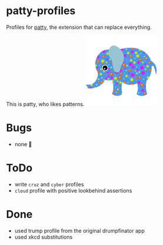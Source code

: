 # patty-profiles

Profiles for [patty](https://github.com/inktrap/patty), the extension that can replace everything.

This is patty, who likes patterns.
![A picture of patty, who likes patterns.](https://raw.githubusercontent.com/inktrap/patty/master/image/abstract-1296709_192_192.png)

# Bugs

 - none :tada:

# ToDo

 - write ``cruz`` and ``cyber`` profiles
 - ``cloud`` profile with positive lookbehind assertions

# Done

 - used trump profile from the original drumpfinator app
 - used xkcd substitutions

